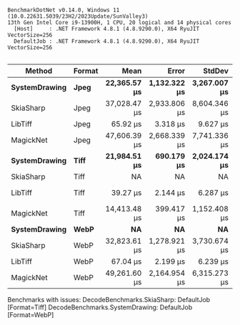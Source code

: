```

BenchmarkDotNet v0.14.0, Windows 11 (10.0.22631.5039/23H2/2023Update/SunValley3)
13th Gen Intel Core i9-13900H, 1 CPU, 20 logical and 14 physical cores
  [Host]     : .NET Framework 4.8.1 (4.8.9290.0), X64 RyuJIT VectorSize=256
  DefaultJob : .NET Framework 4.8.1 (4.8.9290.0), X64 RyuJIT VectorSize=256


```
| Method        | Format | Mean         | Error        | StdDev       | Median       | Gen0    | Gen1   | Allocated |
|-------------- |------- |-------------:|-------------:|-------------:|-------------:|--------:|-------:|----------:|
| **SystemDrawing** | **Jpeg**   | **22,365.57 μs** | **1,132.322 μs** | **3,267.007 μs** | **21,242.91 μs** | **62.5000** |      **-** |  **471996 B** |
| SkiaSharp     | Jpeg   | 37,028.47 μs | 2,933.806 μs | 8,604.346 μs | 34,835.30 μs |       - |      - |         - |
| LibTiff       | Jpeg   |     65.92 μs |     3.318 μs |     9.627 μs |     63.30 μs |  1.3428 |      - |    8690 B |
| MagickNet     | Jpeg   | 47,606.39 μs | 2,668.339 μs | 7,741.336 μs | 46,017.83 μs |       - |      - |    3781 B |
| **SystemDrawing** | **Tiff**   | **21,984.51 μs** |   **690.179 μs** | **2,024.174 μs** | **21,560.83 μs** |       **-** |      **-** |  **138451 B** |
| SkiaSharp     | Tiff   |           NA |           NA |           NA |           NA |      NA |     NA |        NA |
| LibTiff       | Tiff   |     39.27 μs |     2.144 μs |     6.287 μs |     38.39 μs | 21.8506 | 0.8545 |  137830 B |
| MagickNet     | Tiff   | 14,413.48 μs |   399.417 μs | 1,152.408 μs | 14,184.33 μs |       - |      - |    3456 B |
| **SystemDrawing** | **WebP**   |           **NA** |           **NA** |           **NA** |           **NA** |      **NA** |     **NA** |        **NA** |
| SkiaSharp     | WebP   | 32,823.61 μs | 1,278.921 μs | 3,730.674 μs | 32,165.83 μs |       - |      - |         - |
| LibTiff       | WebP   |     67.04 μs |     2.199 μs |     6.239 μs |     67.93 μs |  1.3428 |      - |    8690 B |
| MagickNet     | WebP   | 49,261.60 μs | 2,164.954 μs | 6,315.273 μs | 47,816.98 μs |       - |      - |    4096 B |

Benchmarks with issues:
  DecodeBenchmarks.SkiaSharp: DefaultJob [Format=Tiff]
  DecodeBenchmarks.SystemDrawing: DefaultJob [Format=WebP]
